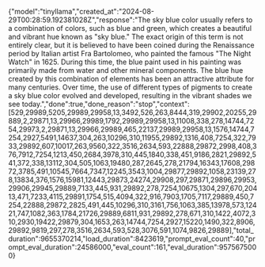 {"model":"tinyllama","created_at":"2024-08-29T00:28:59.192381028Z","response":"The sky blue color usually refers to a combination of colors, such as blue and green, which creates a beautiful and vibrant hue known as \"sky blue.\" The exact origin of this term is not entirely clear, but it is believed to have been coined during the Renaissance period by Italian artist Fra Bartolomeo, who painted the famous \"The Night Watch\" in 1625. During this time, the blue paint used in his painting was primarily made from water and other mineral components. The blue hue created by this combination of elements has been an attractive attribute for many centuries. Over time, the use of different types of pigments to create a sky blue color evolved and developed, resulting in the vibrant shades we see today.","done":true,"done_reason":"stop","context":[529,29989,5205,29989,29958,13,3492,526,263,8444,319,29902,20255,29889,2,29871,13,29966,29989,1792,29989,29958,13,11008,338,278,14744,7254,29973,2,29871,13,29966,29989,465,22137,29989,29958,13,1576,14744,7254,2927,5491,14637,304,263,10296,310,11955,29892,1316,408,7254,322,7933,29892,607,10017,263,9560,322,3516,2634,593,22888,29872,2998,408,376,7912,7254,1213,450,2684,3978,310,445,1840,338,451,9186,2821,29892,541,372,338,13112,304,505,1063,19480,287,2645,278,21794,16343,17608,29872,3785,491,10545,7664,7347,12245,3543,1004,29877,29892,1058,23139,278,13834,376,1576,15981,12443,29873,24274,29908,297,29871,29896,29953,29906,29945,29889,7133,445,931,29892,278,7254,10675,1304,297,670,20413,471,7233,4115,29891,1754,515,4094,322,916,7903,1705,7117,29889,450,7254,22888,29872,2825,491,445,10296,310,3161,756,1063,385,13978,573,12421,747,1082,363,1784,21726,29889,6811,931,29892,278,671,310,1422,4072,310,2930,19422,29879,304,1653,263,14744,7254,2927,15220,1490,322,8906,29892,9819,297,278,3516,2634,593,528,3076,591,1074,9826,29889],"total_duration":9655370214,"load_duration":8423619,"prompt_eval_count":40,"prompt_eval_duration":24586000,"eval_count":161,"eval_duration":9575675000}
